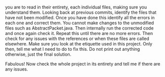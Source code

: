 you are to read in their entirety, each individual files, making sure you understand them. Looking back at previous commits, identify the files that have not been modified. Once you have done this identify all the errors in each one and correct them. You cannot make changes to the unmodified files such as AbstractPacket.java. Then internally run the corrected code and once again check it. Repeat this until there are no more errors. Then check for any issues with the references or when these files are called elsewhere. Make sure you look at the etiquette used in this project. Only then, tell me what I need to do to fix this. Do not print out anything otherwise, just the final solution.

Fabulous! Now check the whole project in its entirety and tell me if there are any issues.